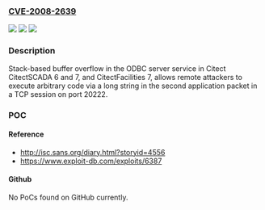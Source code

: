 ### [CVE-2008-2639](https://cve.mitre.org/cgi-bin/cvename.cgi?name=CVE-2008-2639)
![](https://img.shields.io/static/v1?label=Product&message=n%2Fa&color=blue)
![](https://img.shields.io/static/v1?label=Version&message=n%2Fa&color=blue)
![](https://img.shields.io/static/v1?label=Vulnerability&message=n%2Fa&color=brighgreen)

### Description

Stack-based buffer overflow in the ODBC server service in Citect CitectSCADA 6 and 7, and CitectFacilities 7, allows remote attackers to execute arbitrary code via a long string in the second application packet in a TCP session on port 20222.

### POC

#### Reference
- http://isc.sans.org/diary.html?storyid=4556
- https://www.exploit-db.com/exploits/6387

#### Github
No PoCs found on GitHub currently.

